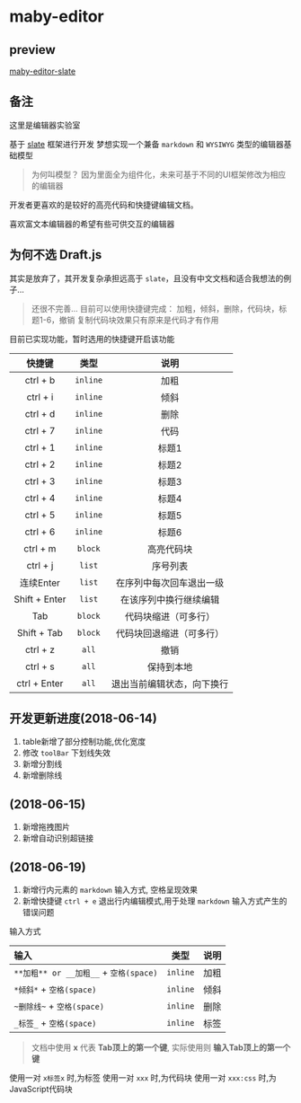 # maby-editor


## preview
[maby-editor-slate](https://liuqing650.github.io/maby-editor/preview/slateDev)

## 备注

这里是编辑器实验室

基于 [slate](https://github.com/ianstormtaylor/slate) 框架进行开发
梦想实现一个兼备 `markdown` 和 `WYSIWYG` 类型的编辑器基础模型

> 为何叫模型？
> 因为里面全为组件化，未来可基于不同的UI框架修改为相应的编辑器

开发者更喜欢的是较好的高亮代码和快捷键编辑文档。

喜欢富文本编辑器的希望有些可供交互的编辑器

## 为何不选 Draft.js

其实是放弃了，其开发复杂承担远高于 `slate`，且没有中文文档和适合我想法的例子...

> 还很不完善...
> 目前可以使用快捷键完成：
> 加粗，倾斜，删除，代码块，标题1-6，撤销
> 复制代码块效果只有原来是代码才有作用

目前已实现功能，暂时选用的快捷键开启该功能

|快捷键|类型|说明|
|:-:|:-:|:-:|
|ctrl + b|`inline`|加粗|
|ctrl + i|`inline`|倾斜|
|ctrl + d|`inline`|删除|
|ctrl + 7|`inline`|代码|
|ctrl + 1|`inline`|标题1|
|ctrl + 2|`inline`|标题2|
|ctrl + 3|`inline`|标题3|
|ctrl + 4|`inline`|标题4|
|ctrl + 5|`inline`|标题5|
|ctrl + 6|`inline`|标题6|
|ctrl + m|`block`|高亮代码块|
|ctrl + j|`list`|序号列表|
|连续Enter|`list`|在序列中每次回车退出一级|
|Shift + Enter|`list`|在该序列中换行继续编辑|
|Tab|`block`|代码块缩进（可多行）|
|Shift + Tab|`block`|代码块回退缩进（可多行）|
|ctrl + z|`all`|撤销|
|ctrl + s|`all`|保持到本地|
|ctrl + Enter|`all`|退出当前编辑状态，向下换行|

## 开发更新进度(2018-06-14)

1. table新增了部分控制功能,优化宽度
2. 修改 `toolBar` 下划线失效
3. 新增分割线
4. 新增删除线

## (2018-06-15)

1. 新增拖拽图片
2. 新增自动识别超链接

## (2018-06-19)

1. 新增行内元素的 `markdown` 输入方式, 空格呈现效果
2. 新增快捷键 `ctrl + e` 退出行内编辑模式,用于处理 `markdown` 输入方式产生的错误问题

输入方式

|输入|类型|说明|
|:-|:-:|:-:|
|`**加粗** or __加粗__` + `空格(space)`|`inline`|加粗|
|`*倾斜*` + `空格(space)`|`inline`|倾斜|
|`~删除线~` + `空格(space)`|`inline`|删除|
|`_标签_` + `空格(space)`|`inline`|标签|

> 文档中使用 **x** 代表 **Tab顶上的第一个键**, 实际使用则 **输入Tab顶上的第一个键**

使用一对 `x标签x` 时,为标签
使用一对 `xxx` 时,为代码块
使用一对 `xxx:css` 时,为JavaScript代码块

